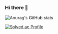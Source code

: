 ### Hi there 👋

![Anurag's GitHub stats](https://github-readme-stats.vercel.app/api?username=kanai1&show_icons=true&theme=radical)

[![Solved.ac Profile](http://mazassumnida.wtf/api/generate_badge?boj=ksh30918)](https://solved.ac/ksh30918)

<!--
**kanai1/kanai1** is a ✨ _special_ ✨ repository because its `README.md` (this file) appears on your GitHub profile.

Here are some ideas to get you started:

- 🔭 I’m currently working on ...
- 🌱 I’m currently learning ...
- 👯 I’m looking to collaborate on ...
- 🤔 I’m looking for help with ...
- 💬 Ask me about ...
- 📫 How to reach me: ...
- 😄 Pronouns: ...
- ⚡ Fun fact: ...
-->
